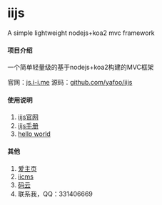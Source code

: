 # iijs
A simple lightweight nodejs+koa2 mvc framework

#### 项目介绍
一个简单轻量级的基于nodejs+koa2构建的MVC框架

官网：[js.i-i.me](https://js.i-i.me/ "iijs") 源码：[github.com/yafoo/iijs](https://github.com/yafoo/iijs "github")
	

#### 使用说明

1. [iijs官网](https://js.i-i.me/ "iijs官网")
2. [iijs手册](https://js.i-i.me/doc "iijs手册")
3. [hello world](https://js.i-i.me/hello "hello world")

#### 其他

1. [爱主页](https://www.i-i.me/ "爱主页 - 网址收藏分享平台！")
2. [iicms](https://cms.i-i.me/ "iicms内容管理系统")
3. [码云](https://gitee.com/yafu "码云")
4. 联系我，QQ：331406669

